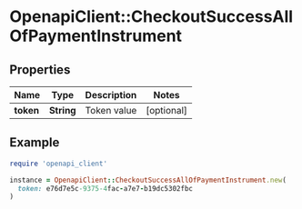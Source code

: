 # OpenapiClient::CheckoutSuccessAllOfPaymentInstrument

## Properties

| Name | Type | Description | Notes |
| ---- | ---- | ----------- | ----- |
| **token** | **String** | Token value | [optional] |

## Example

```ruby
require 'openapi_client'

instance = OpenapiClient::CheckoutSuccessAllOfPaymentInstrument.new(
  token: e76d7e5c-9375-4fac-a7e7-b19dc5302fbc
)
```

